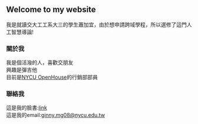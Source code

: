 ## Welcome to my website
我是就讀交大工工系大三的學生蕭加宜，由於想申請跨域學程，所以選修了這門人工智慧導論!

### 關於我
我是個活潑的人，喜歡交朋友
<br>興趣是彈吉他
<br>目前是[NYCU OpenHouse](https://www.facebook.com/NYCU.OH)的行銷部部員

### 聯絡我
這是我的臉書:[link](https://www.facebook.com/ginny.hsiao.9/) 
<br>這是我的email:ginny.mg08@nycu.edu.tw
